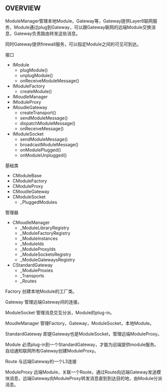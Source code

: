 ## OVERVIEW

ModuleManager管理本地Module，Gateway等，Gateway提供Layer6联网服务，Module通过plug到Gateway，可以跟Gateway联网的远端Module交换消息，Gateway负责路由转发这些消息。

同时Gateway提供firewall服务，可以指定Module之间的可见可到达。

接口
* IModule
    - plugModule()
    - unplugModule()
    - onReceiveModuleMessage()
* IModuleFactory
    - createModule()
* IMoudleManager
* IModuleProxy
* IMoudleGateway
    - createTransport()
    - sendModuleMessage()
    - dispatchModuleMessage()
    - onReceiveMessage()
* IModuleSocket
    - sendModuleMessage()
    - broadcastModuleMessage()
    - onModulePlugged()
    - onModuleUnplugged()

    
基础类
* CModuleBase
* CModuleFactory
* CModuleProxy
* CMoudleGateway
* CModuleSocket
    - \_PluggedModules

管理器
* CMoudleManager 
    - \_ModuleLibraryRegistry
    - \_ModuleFactoryRegistry
    - \_ModuleInstances
    - \_ModuleIds
    - \_ModuleProxyIds
    - \_ModuleSocketsRegistry
    - \_ModuleGatewaysRegistry
* CStandardGateway
    - \_ModuleProxies
    - \_Transports
    - \_Routes

Factory 创建本地Module的工厂类。

Gateway 管理远端Gateway间的连接。

ModuleSocket 管理消息交互分派，Module的plug-in。

MoudleManager 管理Factory，Gateway，ModuleSocket，本地Module。

StandardGateway 即是Gateway也是ModuleSocket，管理远端ModuleProxy。

Module 必须plug-in到一个StandardGateway，才能为远端提供module服务。自动通知联网所有Gateway创建ModuleProxy。

Route 与远端Gateway的一个L3连接

ModuleProxy 远端Module，关联一个Route，通过Route向远端Gateway发送模块消息，远端Gateway向ModuleProxy转发消息直到到达目的地，由Module分派消息。 

